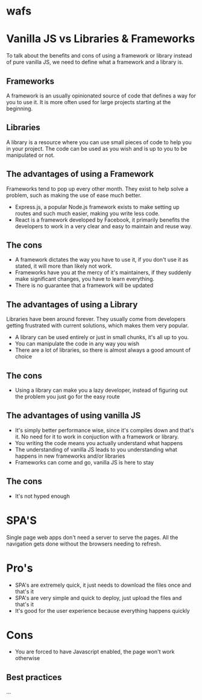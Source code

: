 # wafs

# Vanilla JS vs Libraries & Frameworks

To talk about the benefits and cons of using a framework or library instead of pure vanilla JS, we need to define what a framework and a library is.

## Frameworks

A framework is an usually opinionated source of code that defines a way for you to use it. It is more often used for large projects starting at the beginning.

## Libraries

A library is a resource where you can use small pieces of code to help you in your project. The code can be used as you wish and is up to you to be manipulated or not.

## The advantages of using a Framework

Frameworks tend to pop up every other month. They exist to help solve a problem, such as making the use of ease much better.

* Express.js, a popular Node.js framework exists to make setting up routes and such much easier, making you write less code.
* React is a framework developed by Facebook, it primarily benefits the developers to work in a very clear and easy to maintain and reuse way.

## The cons

* A framework dictates the way you have to use it, if you don't use it as stated, it will more than likely not work.
* Frameworks have you at the mercy of it's maintainers, if they suddenly make significant changes, you have to learn everything.
* There is no guarantee that a framework will be updated

## The advantages of using a Library

Libraries have been around forever. They usually come from developers getting frustrated with current solutions, which makes them very popular.

* A library can be used entirely or just in small chunks, it's all up to you.
* You can manipulate the code in any way you wish
* There are a lot of libraries, so there is almost always a good amount of choice

## The cons

* Using a library can make you a lazy developer, instead of figuring out the problem you just go for the easy route

## The advantages of using vanilla JS

* It's simply better performance wise, since it's compiles down and that's it. No need for it to work in conjuction with a framework or library.
* You writing the code means you actually understand what happens
* The understanding of vanilla JS leads to you understanding what happens in new frameworks and/or libraries
* Frameworks can come and go, vanilla JS is here to stay

## The cons

* It's not hyped enough

# SPA'S

Single page web apps don't need a server to serve the pages. All the navigation gets done without the browsers needing to refresh.

# Pro's

* SPA's are extremely quick, it just needs to download the files once and that's it
* SPA's are very simple and quick to deploy, just upload the files and that's it
* It's good for the user experience because everything happens quickly

# Cons

* You are forced to have Javascript enabled, the page won't work otherwise

## Best practices
...

